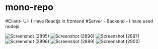 # mono-repo

#Client- UI- I Have Reactjs in frontend
#Server - Backend - I have used nodejs


![Screenshot (2895)](https://github.com/Aman2907/mono-repo/assets/74008888/116b64d6-06c6-45f9-829a-cecfa6c74c87)
![Screenshot (2896)](https://github.com/Aman2907/mono-repo/assets/74008888/bad6b5d6-408f-46b5-958b-d90e300d3e3e)
![Screenshot (2897)](https://github.com/Aman2907/mono-repo/assets/74008888/8e3fd669-8040-4420-9bda-1c168387ff31)
![Screenshot (2898)](https://github.com/Aman2907/mono-repo/assets/74008888/eacfac41-69e8-4e46-a6c7-70e0a02ce49e)
![Screenshot (2899)](https://github.com/Aman2907/mono-repo/assets/74008888/1092261f-fa04-45f8-b7b6-8349ac0864d6)
![Screenshot (2900)](https://github.com/Aman2907/mono-repo/assets/74008888/602d073c-3cc7-4997-b1e0-1c9c9c3a4f87)
